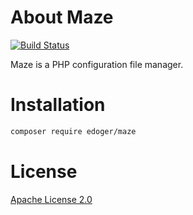 # About Maze #

[![Build Status](https://travis-ci.org/edoger/maze.svg?branch=master)](https://travis-ci.org/edoger/maze)

Maze is a PHP configuration file manager.

# Installation #

```sh
composer require edoger/maze
```

# License #

[Apache License 2.0](http://www.apache.org/licenses/LICENSE-2.0)